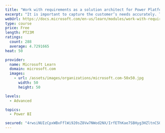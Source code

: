 ```yaml
---
title: "Work with requirements as a solution architect for Power Platform and Dynamics 365"
excerpt: "It is important to capture the customer’s needs accurately. This module explains how to capture requirements and identify functional and non-functional items."
webUrl: https://docs.microsoft.com/en-us/learn/modules/work-with-requirements/
type: course
price: Free
length: PT23M
ratings:
  count: 288
  average: 4.7291665
heat: 50

provider:
  name: Microsoft Learn
  domain: microsoft.com
  images:
    - url: /assets/images/organizations/microsoft.com-50x50.jpg
      width: 50
      height: 50

levels:
  - Advanced

topics:
  - Power BI

secured: "4rwsiNUIzCpxWBxFflWi920sZ8Vw7NWod2NX/IrfEThKae7SBHyg3HZltnCSQq5xfc5yds8YVsEnrt8vsKyYlSz2H96MR1NZMwEnDw4ejeinUMD5rT7B5Gl/uppJaGsR8tm5D7PPfze2S/G3qtTqW6Wk6pXFYR/xuiLzLUd/MPlkNjlkiZDIbUQp/5E7C0AcMkaJYnEtsHfVZcvcQfJndabuffb2I5lSRv8GUvSDBMdHi1tNtuC69kqDRNFNP61MAyx/czIgzOE/aJAUI2kKdtuWjWLNewkAXzwn1dG/bqigHLx69WmfoYqHZcuVc7qgWFgOcHTQXEVclrWB2ut4F2j7uqEwCD2Pb4GVSrFVHDux4DBT/eOuzCqQGvUoknUQF7IN9ipsntkwDqO+sot6cSVohfdX2sR5ZsHiN9eC/0I=;GlM9TaVttgH8kiPE0bcnKw=="
---
```


